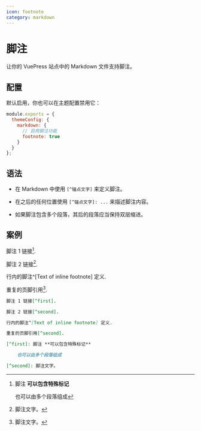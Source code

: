 ```yaml
---
icon: footnote
category: markdown
---
```


# 脚注

让你的 VuePress 站点中的 Markdown 文件支持脚注。

## 配置

默认启用，你也可以在主题配置禁用它：

```js {3,5,6}
module.exports = {
  themeConfig: {
    markdown: {
      // 启用脚注功能
      footnote: true
    }
  }
};
```

## 语法

- 在 Markdown 中使用 `[^锚点文字]` 来定义脚注。

- 在之后的任何位置使用 `[^锚点文字]: ...` 来描述脚注内容。

- 如果脚注包含多个段落，其后的段落应当保持双层缩进。

## 案例

脚注 1 链接[^first].

脚注 2 链接[^second].

行内的脚注^[Text of inline footnote] 定义.

重复的页脚引用[^second].

[^first]: 脚注 **可以包含特殊标记**

    也可以由多个段落组成

[^second]: 脚注文字。

```md
脚注 1 链接[^first].

脚注 2 链接[^second].

行内的脚注^[Text of inline footnote] 定义.

重复的页脚引用[^second].

[^first]: 脚注 **可以包含特殊标记**

    也可以由多个段落组成

[^second]: 脚注文字。
```
